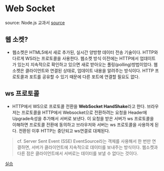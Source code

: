 # Web Socket

source: Node.js 교과서
[source](https://victorydntmd.tistory.com/250)

## 웹 소켓?

- 웹소켓은 HTML5에서 새로 추가된, 실시간 양방향 데이터 전송 기술이다. HTTP와 다르게 WS라는 프로토콜을 사용한다. 웹소켓 방식 이전에는 HTTP에서 업데이트가 있는지 지속적으로 확인하고 있으면 새로 받아오는 폴링(polling)방법이었다. 웹소켓은 클라이언트와 연결된 상태로, 업데이트 내용을 알려주는 방식이다. HTTP 프로토콜과 포트를 공유할 수 있기 때문에 다른 포트에 연결할 필요도 없다.

## ws 프로토콜

- HTTP에서 WS으로 프로토콜 전환을 **WebSocket HandShake**라고 한다. 브라우저는 프로토콜을 HTTP에서 Websocket으로 전환하려는 요청을 Header에 Upgrade속성을 추가해서 서버로 보낸다. 이 요청을 받은 서버가 ws 프로토콜을 이해하면 프로토콜 전환에 동의하고 브라우저와 서버는 ws 프로토콜을 사용하게 된다. 전환된 이후 HTTP는 중단되고 ws연결로 대체된다.

> cf. Server Sent Event (SSE)
> EventSource라는 객체를 사용해서 한 번만 연결하면, 서버가 클라이언트에 지속적으로 데이터를 보내주는 방식이다. 웹소켓과 다른 점은 클라이언트에서 서버로는 데이터를 보낼 수 없다는 것이다.

[실습](../Node.js/SocketIo.md)
